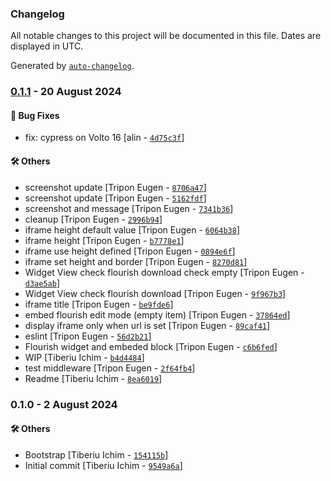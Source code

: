 ### Changelog

All notable changes to this project will be documented in this file. Dates are displayed in UTC.

Generated by [`auto-changelog`](https://github.com/CookPete/auto-changelog).

### [0.1.1](https://github.com/eea/volto-flourish/compare/0.1.0...0.1.1) - 20 August 2024

#### :bug: Bug Fixes

- fix: cypress on Volto 16 [alin - [`4d75c3f`](https://github.com/eea/volto-flourish/commit/4d75c3f72fb06897c0424d1422f0ff97a9aad1e4)]

#### :hammer_and_wrench: Others

- screenshot update [Tripon Eugen - [`8706a47`](https://github.com/eea/volto-flourish/commit/8706a4749867ae024d449cd245ff7922a101d000)]
- screenshot update [Tripon Eugen - [`5162fdf`](https://github.com/eea/volto-flourish/commit/5162fdf2a310516d27f4eebc4d55abd21397ea82)]
- screenshot and message [Tripon Eugen - [`7341b36`](https://github.com/eea/volto-flourish/commit/7341b36d3e3ffb905c25ddec08066220ef030ec4)]
- cleanup [Tripon Eugen - [`2996b94`](https://github.com/eea/volto-flourish/commit/2996b94d648ef913394aeadf7c7a264497c90639)]
- iframe height default value [Tripon Eugen - [`6064b38`](https://github.com/eea/volto-flourish/commit/6064b385f951c8cf5b449abc421508e595947e76)]
- iframe height [Tripon Eugen - [`b7778e1`](https://github.com/eea/volto-flourish/commit/b7778e109775fb13eb9a94b6a7ce064c194f2ab7)]
- iframe use height defined [Tripon Eugen - [`0894e6f`](https://github.com/eea/volto-flourish/commit/0894e6fed948ba2e9f8cade45baea61c017a5b14)]
- iframe set height and border [Tripon Eugen - [`8270d81`](https://github.com/eea/volto-flourish/commit/8270d81cba8f83e2e7adec4a81b524c2f9d034f9)]
- Widget View check flourish download check empty [Tripon Eugen - [`d3ae5ab`](https://github.com/eea/volto-flourish/commit/d3ae5ab5e3031ef1d8bfd6809fbddcb256dcf0c9)]
- Widget View check flourish download [Tripon Eugen - [`9f967b3`](https://github.com/eea/volto-flourish/commit/9f967b365e81ca1d5613148e10813011144fafed)]
- iframe title [Tripon Eugen - [`be9fde6`](https://github.com/eea/volto-flourish/commit/be9fde6bf2a8bcb9ab450d364c6f43b2ca2ad13f)]
- embed flourish edit mode (empty item) [Tripon Eugen - [`37864ed`](https://github.com/eea/volto-flourish/commit/37864ed905556b53827f9b7385495744094863dd)]
- display iframe only when url is set [Tripon Eugen - [`89caf41`](https://github.com/eea/volto-flourish/commit/89caf4112ac53dd1a0ba904e32536d96fafc723c)]
- eslint [Tripon Eugen - [`56d2b21`](https://github.com/eea/volto-flourish/commit/56d2b214a2f574bbf8b00cc41871f33a25713a5c)]
- Flourish widget and embeded block [Tripon Eugen - [`c6b6fed`](https://github.com/eea/volto-flourish/commit/c6b6fed75367fb2f5de13aea71c543b9018f40af)]
- WIP [Tiberiu Ichim - [`b4d4484`](https://github.com/eea/volto-flourish/commit/b4d448427c8dfc71327b8ba1b471dd6d4d30883f)]
- test middleware [Tripon Eugen - [`2f64fb4`](https://github.com/eea/volto-flourish/commit/2f64fb4900b8f69019b659b6560fe55f4e46c023)]
- Readme [Tiberiu Ichim - [`8ea6019`](https://github.com/eea/volto-flourish/commit/8ea6019dd75ac679db3f9a557e5e3be1da5b5bf8)]
### 0.1.0 - 2 August 2024

#### :hammer_and_wrench: Others

- Bootstrap [Tiberiu Ichim - [`154115b`](https://github.com/eea/volto-flourish/commit/154115b9197720809e8dfe66315c48ce363c4478)]
- Initial commit [Tiberiu Ichim - [`9549a6a`](https://github.com/eea/volto-flourish/commit/9549a6a2d506f03a7901bd5b8667a63a135bb750)]
